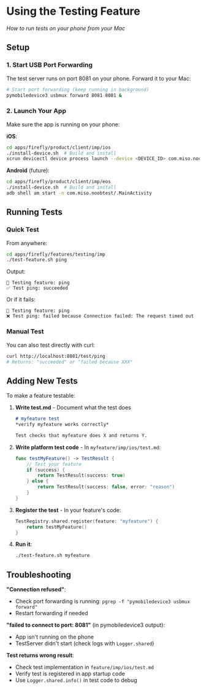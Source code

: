 # Using the Testing Feature
*How to run tests on your phone from your Mac*

## Setup

### 1. Start USB Port Forwarding

The test server runs on port 8081 on your phone. Forward it to your Mac:

```bash
# Start port forwarding (keep running in background)
pymobiledevice3 usbmux forward 8081 8081 &
```

### 2. Launch Your App

Make sure the app is running on your phone:

**iOS**:
```bash
cd apps/firefly/product/client/imp/ios
./install-device.sh  # Build and install
xcrun devicectl device process launch --device <DEVICE_ID> com.miso.noobtest
```

**Android** (future):
```bash
cd apps/firefly/product/client/imp/eos
./install-device.sh  # Build and install
adb shell am start -n com.miso.noobtest/.MainActivity
```

## Running Tests

### Quick Test

From anywhere:
```bash
cd apps/firefly/features/testing/imp
./test-feature.sh ping
```

Output:
```
🧪 Testing feature: ping
✅ Test ping: succeeded
```

Or if it fails:
```
🧪 Testing feature: ping
❌ Test ping: failed because Connection failed: The request timed out
```

### Manual Test

You can also test directly with curl:
```bash
curl http://localhost:8081/test/ping
# Returns: "succeeded" or "failed because XXX"
```

## Adding New Tests

To make a feature testable:

1. **Write test.md** - Document what the test does
   ```markdown
   # myfeature test
   *verify myfeature works correctly*

   Test checks that myfeature does X and returns Y.
   ```

2. **Write platform test code** - In `myfeature/imp/ios/test.md`:
   ```swift
   func testMyFeature() -> TestResult {
       // Test your feature
       if (success) {
           return TestResult(success: true)
       } else {
           return TestResult(success: false, error: "reason")
       }
   }
   ```

3. **Register the test** - In your feature's code:
   ```swift
   TestRegistry.shared.register(feature: "myfeature") {
       return testMyFeature()
   }
   ```

4. **Run it**:
   ```bash
   ./test-feature.sh myfeature
   ```

## Troubleshooting

**"Connection refused"**:
- Check port forwarding is running: `pgrep -f "pymobiledevice3 usbmux forward"`
- Restart forwarding if needed

**"failed to connect to port: 8081"** (in pymobiledevice3 output):
- App isn't running on the phone
- TestServer didn't start (check logs with `Logger.shared`)

**Test returns wrong result**:
- Check test implementation in `feature/imp/ios/test.md`
- Verify test is registered in app startup code
- Use `Logger.shared.info()` in test code to debug
